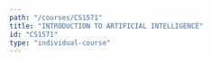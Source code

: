 ```yaml
---
path: "/courses/CS1571"
title: "INTRODUCTION TO ARTIFICIAL INTELLIGENCE"
id: "CS1571"
type: "individual-course"
---
```

